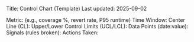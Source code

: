 Title: Control Chart (Template)
Last updated: 2025-09-02

Metric: (e.g., coverage %, revert rate, P95 runtime)
Time Window:
Center Line (CL):
Upper/Lower Control Limits (UCL/LCL):
Data Points (date:value):
Signals (rules broken):
Actions Taken:


